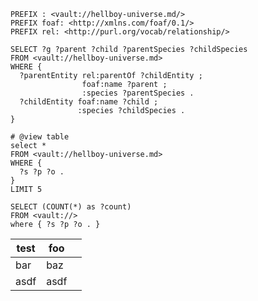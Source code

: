 
```sparql
PREFIX : <vault://hellboy-universe.md/>
PREFIX foaf: <http://xmlns.com/foaf/0.1/>
PREFIX rel: <http://purl.org/vocab/relationship/>

SELECT ?g ?parent ?child ?parentSpecies ?childSpecies 
FROM <vault://hellboy-universe.md>
WHERE {
  ?parentEntity rel:parentOf ?childEntity ;
                foaf:name ?parent ;
                :species ?parentSpecies .
  ?childEntity foaf:name ?child ;
               :species ?childSpecies .
}
```

```sparql
# @view table
select *
FROM <vault://hellboy-universe.md>
WHERE {
  ?s ?p ?o .
}
LIMIT 5
```

```sparql
SELECT (COUNT(*) as ?count)
FROM <vault://>
where { ?s ?p ?o . }
```

| test | foo  |     |
| ---- | ---- | --- |
| bar  | baz  |     |
| asdf | asdf |     |
